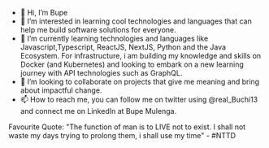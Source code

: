 - 👋 Hi, I’m Bupe
- 👀 I’m interested in learning cool technologies and languages that can help me build software solutions for everyone.
- 🌱 I’m currently learning technologies and languages like Javascript,Typescript, ReactJS, NextJS, Python and the Java Ecosystem. For infrastructure, i am building my knowledge and skills on Docker (and Kubernetes) and looking to embark on a new learning journey with API technologies such as GraphQL.
- 💞️ I’m looking to collaborate on projects that give me meaning and bring about impactful change.
- 📫 How to reach me, you can follow me on twitter using @real_Buchi13 and connect me on LinkedIn at Bupe Mulenga.

Favourite Quote:
"The function of man is to LIVE not to exist. I shall not waste my days trying to prolong them, i shall use my time" - #NTTD

<!---
bupemulenga/bupemulenga is a ✨ special ✨ repository because its `README.md` (this file) appears on your GitHub profile.
You can click the Preview link to take a look at your changes.
--->

